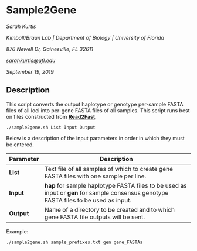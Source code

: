 Sample2Gene
===========
_Sarah Kurtis_

_Kimball/Braun Lab | Department of Biology | University of Florida_

_876 Newell Dr, Gainesville, FL 32611_

_[sarahkurtis@ufl.edu](mailto:sarahkurtis@ufl.edu)_

_September 19, 2019_
## Description
This script converts the output haplotype or genotype per-sample FASTA files of all loci into per-gene FASTA files of all samples. This script runs best on files constructed from __[Read2Fast](https://github.com/skurtis/Read2Fast)__.
```
./sample2gene.sh List Input Output
```
Below is a description of the input parameters in order in which they must be entered.

__Parameter__ | __Description__
------------- | ---------------
__List__ | Text file of all samples of which to create gene FASTA files with one sample per line. 
__Input__ | __hap__ for sample haplotype FASTA files to be used as input or __gen__ for sample consensus genotype FASTA files to be used as input.
__Output__ | Name of a directory to be created and to which gene FASTA file outputs will be sent. 

Example:
```
./sample2gene.sh sample_prefixes.txt gen gene_FASTAs  
```
